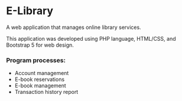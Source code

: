 # E-Library
A web application that manages online library services.

This application was developed using PHP language, HTML/CSS, and Bootstrap 5 for web design.

### Program processes:
- Account management
- E-book reservations
- E-book management
- Transaction history report


